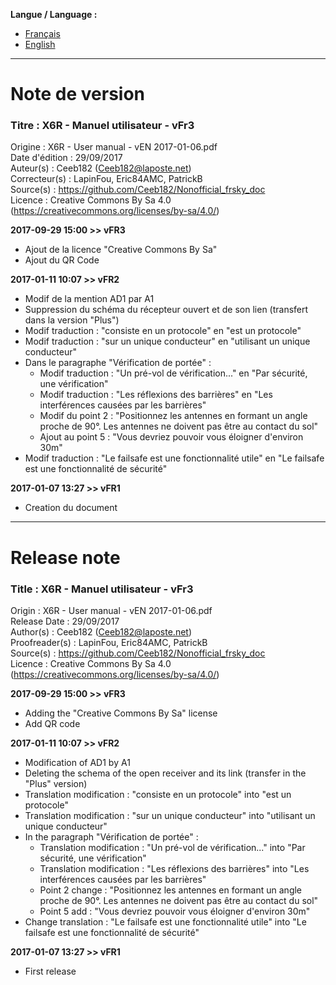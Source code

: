 **Langue / Language :**
- [Français](#FR)
- [English](#EN)

--------------------------------------------------------------------------------------

<a name="FR"></a>
# Note de version

### Titre : X6R - Manuel utilisateur - vFr3  
Origine : X6R - User manual - vEN 2017-01-06.pdf  
Date d'édition : 29/09/2017  
Auteur(s) : Ceeb182 (Ceeb182@laposte.net)  
Correcteur(s) : LapinFou, Eric84AMC, PatrickB  
Source(s) : https://github.com/Ceeb182/Nonofficial_frsky_doc  
Licence : Creative Commons By Sa 4.0 (https://creativecommons.org/licenses/by-sa/4.0/)  

**2017-09-29 15:00 >> vFR3**
- Ajout de la licence "Creative Commons By Sa"
- Ajout du QR Code

**2017-01-11 10:07 >> vFR2**
- Modif de la mention AD1 par A1
- Suppression du schéma du récepteur ouvert et de son lien (transfert dans la version "Plus")
- Modif traduction : "consiste en un protocole" en "est un protocole"
- Modif traduction : "sur un unique conducteur" en "utilisant un unique conducteur"
- Dans le paragraphe "Vérification de portée" :
  * Modif traduction : "Un pré-vol de vérification..." en "Par sécurité, une vérification"
  * Modif traduction : "Les réflexions des barrières" en "Les interférences causées par les barrières"
  * Modif du point 2 : "Positionnez les antennes en formant un angle proche de 90°. Les antennes ne doivent pas être au contact du sol"
  * Ajout au point 5 : "Vous devriez pouvoir vous éloigner d'environ 30m"
- Modif traduction : "Le failsafe est une fonctionnalité utile" en "Le failsafe est une fonctionnalité de sécurité"

**2017-01-07 13:27 >> vFR1**
- Creation du document

--------------------------------------------------------------------------------------

<a name="EN"></a>
# Release note

### Title : X6R - Manuel utilisateur - vFr3  
Origin : X6R - User manual - vEN 2017-01-06.pdf  
Release Date : 29/09/2017  
Author(s) : Ceeb182 (Ceeb182@laposte.net)  
Proofreader(s) : LapinFou, Eric84AMC, PatrickB  
Source(s) : https://github.com/Ceeb182/Nonofficial_frsky_doc  
Licence : Creative Commons By Sa 4.0 (https://creativecommons.org/licenses/by-sa/4.0/)  

**2017-09-29 15:00 >> vFR3**
- Adding the "Creative Commons By Sa" license
- Add QR code

**2017-01-11 10:07 >> vFR2**
- Modification of AD1 by A1
- Deleting the schema of the open receiver and its link (transfer in the "Plus" version)
- Translation modification : "consiste en un protocole" into "est un protocole"
- Translation modification : "sur un unique conducteur" into "utilisant un unique conducteur"
- In the paragraph "Vérification de portée" :
  * Translation modification : "Un pré-vol de vérification..." into "Par sécurité, une vérification"
  * Translation modification : "Les réflexions des barrières" into "Les interférences causées par les barrières"
  * Point 2 change : "Positionnez les antennes en formant un angle proche de 90°. Les antennes ne doivent pas être au contact du sol"
  * Point 5 add : "Vous devriez pouvoir vous éloigner d'environ 30m"
- Change translation : "Le failsafe est une fonctionnalité utile" into "Le failsafe est une fonctionnalité de sécurité"

**2017-01-07 13:27 >> vFR1**
- First release
